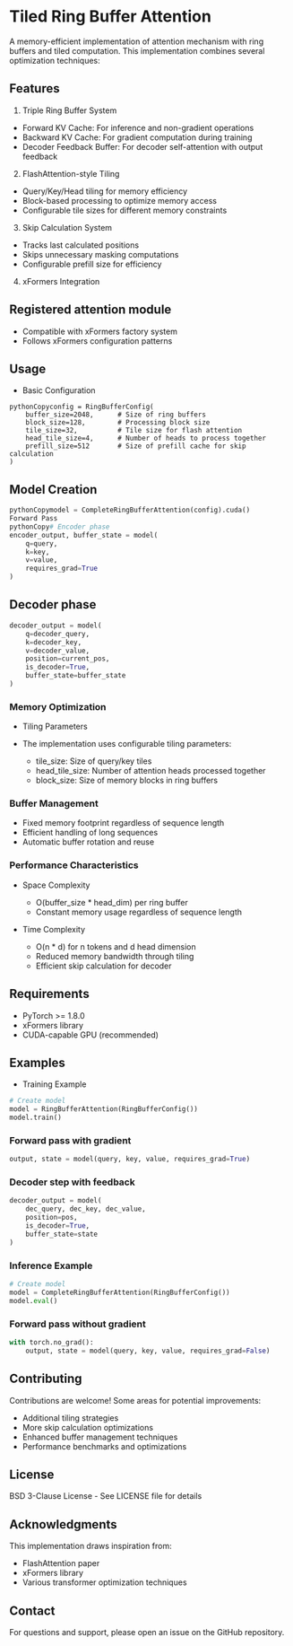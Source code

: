 # Tiled Ring Buffer Attention
A memory-efficient implementation of attention mechanism with ring buffers and tiled computation. This implementation combines several optimization techniques:
## Features
1. Triple Ring Buffer System

- Forward KV Cache: For inference and non-gradient operations
- Backward KV Cache: For gradient computation during training
- Decoder Feedback Buffer: For decoder self-attention with output feedback

2. FlashAttention-style Tiling

- Query/Key/Head tiling for memory efficiency
- Block-based processing to optimize memory access
- Configurable tile sizes for different memory constraints

3. Skip Calculation System

- Tracks last calculated positions
- Skips unnecessary masking computations
- Configurable prefill size for efficiency

4. xFormers Integration

## Registered attention module
- Compatible with xFormers factory system
- Follows xFormers configuration patterns

## Usage
- Basic Configuration
```pythhon
pythonCopyconfig = RingBufferConfig(
    buffer_size=2048,      # Size of ring buffers
    block_size=128,        # Processing block size
    tile_size=32,          # Tile size for flash attention
    head_tile_size=4,      # Number of heads to process together
    prefill_size=512       # Size of prefill cache for skip calculation
)
```

## Model Creation
```python
pythonCopymodel = CompleteRingBufferAttention(config).cuda()
Forward Pass
pythonCopy# Encoder phase
encoder_output, buffer_state = model(
    q=query,
    k=key,
    v=value,
    requires_grad=True
)
```
## Decoder phase
```python
decoder_output = model(
    q=decoder_query,
    k=decoder_key,
    v=decoder_value,
    position=current_pos,
    is_decoder=True,
    buffer_state=buffer_state
)
```
### Memory Optimization
- Tiling Parameters
- The implementation uses configurable tiling parameters:

    - tile_size: Size of query/key tiles
    - head_tile_size: Number of attention heads processed together
    - block_size: Size of memory blocks in ring buffers

### Buffer Management

- Fixed memory footprint regardless of sequence length
- Efficient handling of long sequences
- Automatic buffer rotation and reuse

### Performance Characteristics
- Space Complexity

    - O(buffer_size * head_dim) per ring buffer
    - Constant memory usage regardless of sequence length

- Time Complexity

    - O(n * d) for n tokens and d head dimension
    - Reduced memory bandwidth through tiling
    - Efficient skip calculation for decoder

## Requirements

- PyTorch >= 1.8.0
- xFormers library
- CUDA-capable GPU (recommended)


## Examples
- Training Example
```python
# Create model
model = RingBufferAttention(RingBufferConfig())
model.train()
```

### Forward pass with gradient
```python
output, state = model(query, key, value, requires_grad=True)
```
### Decoder step with feedback
```python
decoder_output = model(
    dec_query, dec_key, dec_value,
    position=pos,
    is_decoder=True,
    buffer_state=state
)
```
### Inference Example
```python
# Create model
model = CompleteRingBufferAttention(RingBufferConfig())
model.eval()
```

### Forward pass without gradient
```python
with torch.no_grad():
    output, state = model(query, key, value, requires_grad=False)
```

## Contributing
Contributions are welcome! Some areas for potential improvements:

- Additional tiling strategies
- More skip calculation optimizations
- Enhanced buffer management techniques
- Performance benchmarks and optimizations

## License
BSD 3-Clause License - See LICENSE file for details

## Acknowledgments
This implementation draws inspiration from:

- FlashAttention paper
- xFormers library
- Various transformer optimization techniques

## Contact
For questions and support, please open an issue on the GitHub repository.
